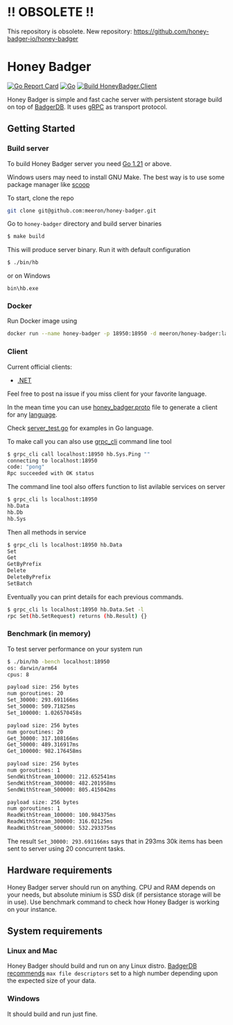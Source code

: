# !! OBSOLETE !!
This repository is obsolete. New repository: https://github.com/honey-badger-io/honey-badger

# Honey Badger

[![Go Report Card](https://goreportcard.com/badge/github.com/meeron/honey-badger)](https://goreportcard.com/report/github.com/meeron/honey-badger)
[![Go](https://github.com/meeron/honey-badger/actions/workflows/go-build.yml/badge.svg)](https://github.com/meeron/honey-badger/actions/workflows/go-build.yml)
[![Build HoneyBadger.Client](https://github.com/meeron/honey-badger/actions/workflows/ci-dotnet-client.yml/badge.svg)](https://github.com/meeron/honey-badger/actions/workflows/ci-dotnet-client.yml)

Honey Badger is simple and fast cache server with persistent storage build on top of [BadgerDB](https://github.com/dgraph-io/badger). It uses [gRPC](https://grpc.io/) as transport protocol.

## Getting Started
### Build server
To build Honey Badger server you need [Go 1.21](https://go.dev/dl/) or above.

Windows users may need to install GNU Make. The best way is to use some package manager like [scoop](https://scoop.sh/#/apps?q=make)

To start, clone the repo

```sh
git clone git@github.com:meeron/honey-badger.git
```

Go to `honey-badger` directory and build server binaries
```sh
$ make build
```

This will produce server binary. Run it with default configuration
```sh
$ ./bin/hb
```

or on Windows
```
bin\hb.exe
```

### Docker

Run Docker image using
```sh
docker run --name honey-badger -p 18950:18950 -d meeron/honey-badger:latest
```

### Client
Current official clients:
* [.NET](https://www.nuget.org/packages/HoneyBadger.Client)

Feel free to post na issue if you miss client for your favorite language.

In the mean time you can use [honey_badger.proto](https://github.com/meeron/honey-badger/blob/master/honey_badger.proto) file to generate a client for any [language](https://grpc.io/docs/languages/).

Check [server_test.go](https://github.com/meeron/honey-badger/blob/master/server/server_test.go) for examples in Go language.

To make call you can also use [grpc_cli](https://github.com/grpc/grpc/blob/master/doc/command_line_tool.md) command line tool
```sh
$ grpc_cli call localhost:18950 hb.Sys.Ping ""
connecting to localhost:18950
code: "pong"
Rpc succeeded with OK status
```

The command line tool also offers function to list avilable services on server
```sh
$ grpc_cli ls localhost:18950
hb.Data
hb.Db
hb.Sys
```
Then all methods in service
```sh
$ grpc_cli ls localhost:18950 hb.Data
Set
Get
GetByPrefix
Delete
DeleteByPrefix
SetBatch
```
Eventually you can print details for each previous commands.
```sh
$ grpc_cli ls localhost:18950 hb.Data.Set -l
rpc Set(hb.SetRequest) returns (hb.Result) {}
```

### Benchmark (in memory)
To test server performance on your system run
```sh
$ ./bin/hb -bench localhost:18950
os: darwin/arm64
cpus: 8

payload size: 256 bytes
num goroutines: 20
Set_30000: 293.691166ms
Set_50000: 509.71825ms
Set_100000: 1.026570458s

payload size: 256 bytes
num goroutines: 20
Get_30000: 317.108166ms
Get_50000: 489.316917ms
Get_100000: 982.176458ms

payload size: 256 bytes
num goroutines: 1
SendWithStream_100000: 212.652541ms
SendWithStream_300000: 482.201958ms
SendWithStream_500000: 805.415042ms

payload size: 256 bytes
num goroutines: 1
ReadWithStream_100000: 100.984375ms
ReadWithStream_300000: 316.02125ms
ReadWithStream_500000: 532.293375ms
```

The result `Set_30000: 293.691166ms` says that in 293ms 30k items has been sent to server
using 20 concurrent tasks.

## Hardware requirements
Honey Badger server should run on anything. CPU and RAM depends on your needs, but absolute minium is SSD disk (if persistance storage will be in use). Use benchmark command to check how Honey Badger is working on your instance.

## System requirements
### Linux and Mac
Honey Badger should build and run on any Linux distro. [BadgerDB recommends](https://dgraph.io/docs/badger/faq/#are-there-any-linux-specific-settings-that-i-should-use) `max file descriptors` set to a high number depending upon the expected size of your data.

### Windows
It should build and run just fine.
